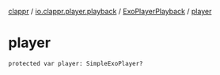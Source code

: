 [clappr](../../index.md) / [io.clappr.player.playback](../index.md) / [ExoPlayerPlayback](index.md) / [player](./player.md)

# player

`protected var player: SimpleExoPlayer?`